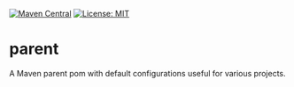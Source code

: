 [![Maven Central](https://img.shields.io/maven-central/v/com.github.gv2011/parent.svg)](https://repo1.maven.org/maven2/com/github/gv2011/parent/)
[![License: MIT](https://img.shields.io/badge/License-MIT-green.svg)](https://opensource.org/licenses/MIT)

# parent

A Maven parent pom with default configurations useful for various projects.

